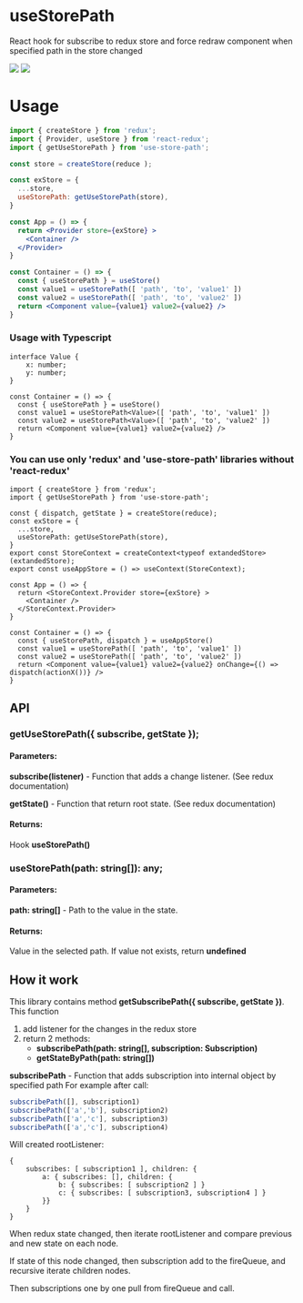 # useStorePath
React hook for subscribe to redux store and force redraw component
when specified path in the store changed

[![](https://img.shields.io/npm/l/use-store-path.svg?style=flat)](https://github.com/simprl/use-store-path/blob/main/LICENSE)
[![](https://img.shields.io/npm/v/use-store-path.svg?style=flat)](https://www.npmjs.com/package/use-store-path)

# Usage

```jsx
import { createStore } from 'redux';
import { Provider, useStore } from 'react-redux';
import { getUseStorePath } from 'use-store-path';

const store = createStore(reduce );

const exStore = {
  ...store,
  useStorePath: getUseStorePath(store),
}

const App = () => {
  return <Provider store={exStore} >
    <Container />
  </Provider>
}

const Container = () => {
  const { useStorePath } = useStore()
  const value1 = useStorePath([ 'path', 'to', 'value1' ])
  const value2 = useStorePath([ 'path', 'to', 'value2' ])
  return <Component value={value1} value2={value2} />
}
```

### Usage with Typescript
```tsx
interface Value {
    x: number;
    y: number;
}

const Container = () => {
  const { useStorePath } = useStore()
  const value1 = useStorePath<Value>([ 'path', 'to', 'value1' ])
  const value2 = useStorePath<Value>([ 'path', 'to', 'value2' ])
  return <Component value={value1} value2={value2} />
}
```

### You can use only 'redux' and 'use-store-path' libraries without 'react-redux'
```tsx
import { createStore } from 'redux';
import { getUseStorePath } from 'use-store-path';

const { dispatch, getState } = createStore(reduce);
const exStore = {
  ...store,
  useStorePath: getUseStorePath(store),
}
export const StoreContext = createContext<typeof extandedStore>(extandedStore);
export const useAppStore = () => useContext(StoreContext);

const App = () => {
  return <StoreContext.Provider store={exStore} >
    <Container />
  </StoreContext.Provider>
}

const Container = () => {
  const { useStorePath, dispatch } = useAppStore()
  const value1 = useStorePath([ 'path', 'to', 'value1' ])
  const value2 = useStorePath([ 'path', 'to', 'value2' ])
  return <Component value={value1} value2={value2} onChange={() => dispatch(actionX())} />
}
```

## API

### getUseStorePath({ subscribe, getState });

#### Parameters:

**subscribe(listener)** - Function that adds a change listener. (See redux documentation)

**getState()** - Function that return root state. (See redux documentation)

#### Returns:

Hook **useStorePath()**

### useStorePath(path: string[]): any;

#### Parameters:

**path: string[]** - Path to the value in the state.

#### Returns:

Value in the selected path. If value not exists, return **undefined**

## How it work

This library contains method **getSubscribePath({ subscribe, getState })**.  
This function
1. add listener for the changes in the redux store
2. return 2 methods:
    * **subscribePath(path: string[], subscription: Subscription)**
    * **getStateByPath(path: string[])**

**subscribePath** - Function that adds subscription into internal object by specified path
For example after call:
```js
subscribePath([], subscription1)
subscribePath(['a','b'], subscription2)
subscribePath(['a','c'], subscription3)
subscribePath(['a','c'], subscription4)
```
Will created rootListener:
```
{
    subscribes: [ subscription1 ], children: {
        a: { subscribes: [], children: {
            b: { subscribes: [ subscription2 ] }
            c: { subscribes: [ subscription3, subscription4 ] }
        }}
    }
}
```
When redux state changed, then iterate rootListener and compare previous and new state on each node.

If state of this node changed, then subscription add to the fireQueue, and recursive iterate children nodes.

Then subscriptions one by one pull from fireQueue and call.
